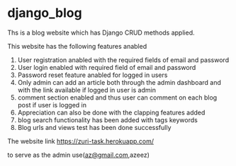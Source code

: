 # django_blog
Ths is a blog website which has Django CRUD methods applied.

This website has the following features anabled

1. User registration anabled with the required fields of email and password
2. User login enabled with required field of email and password
3. Password reset feature anabled for logged in users
4. Only admin can add an article both through the admin dashboard and with the link available if logged in user is admin
5. comment section enabled and thus user can comment on each blog post if user is logged in
6. Appreciation can also be done with the clapping features added
7. blog search functionality has been added with tags keywords 
8. Blog urls and views test has been done successfully

The website link https://zuri-task.herokuapp.com/

to serve as the admin use(az@gmail.com,azeez)
